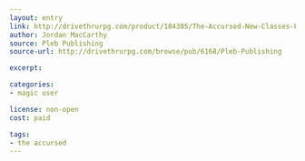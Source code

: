 ```yaml
---
layout: entry
link: http://drivethrurpg.com/product/184385/The-Accursed-New-Classes-For-Dungeon-World
author: Jordan MacCarthy
source: Pleb Publishing
source-url: http://drivethrurpg.com/browse/pub/6168/Pleb-Publishing

excerpt:

categories:
- magic user

license: non-open
cost: paid

tags:
- the accursed
---
```

